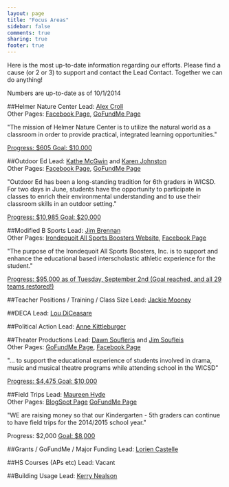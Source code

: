 ```yaml
---
layout: page
title: "Focus Areas"
sidebar: false
comments: true
sharing: true
footer: true
---
```


Here is the most up-to-date information regarding our efforts. Please find a cause (or 2 or 3) to support and contact the Lead Contact. Together we can do anything!  

Numbers are up-to-date as of 10/1/2014

##<a name="Helmer-Nature-Center"></a>Helmer Nature Center
Lead: <a href="mailto:alex.croll@gmail.com">Alex Croll</a>  
Other Pages: <a href="https://www.facebook.com/HelmerNatureCenter">Facebook Page</a>, <a href="http://www.gofundme.com/cyxabw">GoFundMe Page</a>  

"The mission of Helmer Nature Center is to utilize the natural world as a classroom in order to provide practical, integrated learning opportunities."

<a href="http://www.gofundme.com/cyxabw">
Progress: $605
Goal: $10,000
</a>

##<a name="Outdoor-Ed"></a>Outdoor Ed
Lead: <a href="mailto:kmcgwin@rochester.rr.com">Kathe McGwin</a> and <a href="ksjohnston213@yahoo.com">Karen Johnston</a>  
Other Pages: <a href="https://www.facebook.com/WICSDOutdoorED">Facebook Page</a>, <a href="http://www.gofundme.com/c94wdc">GoFundMe Page</a>

"Outdoor Ed has been a long-standing tradition for 6th graders in WICSD.  For two days in June, students have the opportunity to participate in classes to enrich their environmental understanding and to use their classroom skills in an outdoor setting."  

<a href="http://www.gofundme.com/c94wdc">
Progress: $10,985
Goal: $20,000
</a>

##<a name="Modified-B-Sports"></a>Modified B Sports
Lead: <a href="mailto:jbrennan@deloitte.com">Jim Brennan</a>  
Other Pages: <a href="http://www.irondequoitallsportsboosters.com/home.html">Irondequoit All Sports Boosters Website</a>, <a href="https://www.facebook.com/irondequoitallsportsboosters">Facebook Page</a>  

"The purpose of the Irondequoit All Sports Boosters, Inc. is to support and enhance the educational based interscholastic athletic experience for the student."

<a href="http://www.whec.com/news/stories/S3548817.shtml?cat=565">
Progress: $95,000
as of Tuesday, September 2nd (Goal reached, and all 29 teams restored!)
</a>

##<a name="Teacher-Positions"></a>Teacher Positions / Training / Class Size
Lead: <a href="mailto:jmooney@rochester.rr.com">Jackie Mooney</a>  


##<a name="DECA"></a>DECA
Lead: <a href="mailto:ldiceasar@rochester.rr.com">Lou DiCeasare</a>

##<a name="Political-Action"></a>Political Action
Lead: <a href="mailto:stevekit@Rochester.rr.com">Anne Kittleburger</a>  


##<a name="Theater-Productions"></a>Theater Productions
Lead: <a href="mailto:dawnsoufleris@yahoo.com">Dawn Soufleris</a> and <a href="jasoufleris@yahoo.com">Jim Soufleis</a>  
Other Pages: <a href="http://www.gofundme.com/Keep-the-Arts-Alive-in-WI">GoFundMe Page</a>, <a href="https://www.facebook.com/WICSDPerformingArts">Facebook Page</a>

"... to support the educational experience of students involved in drama, music and musical theatre programs while attending school in the WICSD"  

<a href="http://www.gofundme.com/Keep-the-Arts-Alive-in-WI">
Progress: $4,475
Goal: $10,000
</a>

##<a name="Field-Trips"></a>Field Trips
Lead: <a href="mailto:mohyde@gmail.com">Maureen Hyde</a>  
Other Pages: <a href="http://wisefieldtrips.blogspot.com/">BlogSpot Page</a> <a href="http://www.gofundme.com/d3mwgs">GoFundMe Page</a>

"WE are raising money so that our Kindergarten - 5th graders can continue to have field trips for the 2014/2015 school year."

Progress: $2,000
<a href="http://www.gofundme.com/d3mwgs">
Goal: $8,000
</a>


##<a name="Grants"></a>Grants / GoFundMe / Major Funding
Lead: <a href="mailto:lcastelle@gmail.com">Lorien Castelle</a>  

##<a name="HS-Courses"></a>HS Courses (APs etc)
Lead: Vacant

##<a name="Building-Usage"></a>Building Usage
Lead: <a href="mailto:Kerry.nealon@yahoo.com">Kerry Nealson</a>

